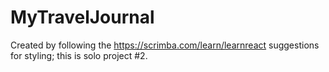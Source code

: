 # MyTravelJournal

Created by following the https://scrimba.com/learn/learnreact suggestions for styling; this is solo project #2.